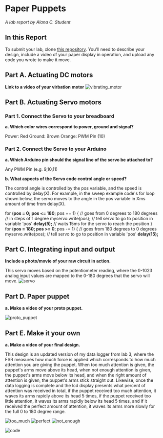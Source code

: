 # Paper Puppets

*A lab report by Alana C. Student*

## In this Report

To submit your lab, clone [this repository](https://github.com/FAR-Lab/IDD-Fa18-Lab4). You'll need to describe your design, include a video of your paper display in operation, and upload any code you wrote to make it move.

## Part A. Actuating DC motors

**Link to a video of your virbation motor**
![vibrating_motor]("https://github.com/AlanaCrognale/IDD-Fa19-Lab4/blob/master/vibrating_motor.mov")

## Part B. Actuating Servo motors

### Part 1. Connect the Servo to your breadboard

**a. Which color wires correspond to power, ground and signal?**

Power: Red
Ground: Brown
Orange: PWM Pin (10)

### Part 2. Connect the Servo to your Arduino

**a. Which Arduino pin should the signal line of the servo be attached to?**

Any PWM Pin (e.g. 9,10,11)

**b. What aspects of the Servo code control angle or speed?**

The control angle is controlled by the pos variable, and the speed is controlled by delay(X). For example, in the sweep example code's for loop shown below, the servo moves to the angle in the pos variable in Xms amount of time from delay(X).

  for (**pos = 0; pos <= 180**; pos += 1) { // goes from 0 degrees to 180 degrees
    // in steps of 1 degree
    myservo.write(pos);              // tell servo to go to position in variable 'pos'
    **delay(5);**                       // waits 15ms for the servo to reach the position
  }
  for (**pos = 180; pos >= 0**; pos -= 1) { // goes from 180 degrees to 0 degrees
    myservo.write(pos);              // tell servo to go to position in variable 'pos'
    **delay(15);**
    
## Part C. Integrating input and output

**Include a photo/movie of your raw circuit in action.**

This servo moves based on the potentiometer reading, where the 0-1023 analog input values are mapped to the 0-180 degrees that the servo will move.
![servo]("https://github.com/AlanaCrognale/IDD-Fa19-Lab4/blob/master/Servo.mov")

## Part D. Paper puppet

**a. Make a video of your proto puppet.**

![proto_puppet]("https://github.com/AlanaCrognale/IDD-Fa19-Lab4/blob/master/proto_puppet.mov")

## Part E. Make it your own

**a. Make a video of your final design.**

This design is an updated version of my data logger from lab 3, where the FSR measures how much force is applied which corresponds to how much attention you are giving the puppet.  When too much attention is given, the puppet's arms move above its head, when not enough attention is given, the puppet's arms move below its head, and when the right amount of attention is given, the puppet's arms stick straight out.  Likewise, once the data logging is complete and the lcd display presents what percent of attention was received in total, if the puppet received too much attention, it waves its arms rapidly above its head 5 times, if the puppet received too little attention, it waves its arms rapidly below its head 5 times, and if it received the perfect amount of attention, it waves its arms more slowly for the full 0 to 180 degree range.

![too_much]("https://github.com/AlanaCrognale/IDD-Fa19-Lab4/blob/master/too_much.mov")
![perfect]("https://github.com/AlanaCrognale/IDD-Fa19-Lab4/blob/master/perfect.mov")
![not_enough]("https://github.com/AlanaCrognale/IDD-Fa19-Lab4/blob/master/not_enough.mov")

![code]("https://github.com/AlanaCrognale/IDD-Fa19-Lab4/blob/master/DataLoggerv2.zip")

 
